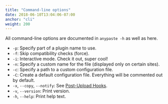 ```yaml
---
title: "Command-line options"
date: 2018-06-10T13:04:06-07:00
anchor: "cli"
weight: 200
---
```


All command-line options are documented in `anypaste -h` as well as here.

* `-p`: Specify part of a plugin name to use.
* `-f`: Skip compatibility checks (force).
* `-i`: Interactive mode. Check it out, super cool!
* `-n`: Specify a custom name for the file (displayed only on certain sites).
* `-c`: Specify a path to a custom configuration file.
* `-C`: Create a default configuration file. Everything will be commented out by default.
* `-x`, `--copy`, `--notify`: See [Post-Upload Hooks](#hooks).
* `-v`, `--version`: Print version.
* `-h`, `--help`: Print help text.
